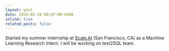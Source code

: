 ```yaml
---
layout: post
date: 2024-05-28 00:07:00-0400
inline: true
related_posts: false
---
```


Started my summer internship at [Scale.AI](https://scale.com) (San Francisco, CA) as a Machine Learning Research Intern. I will be working on text2SQL team. 